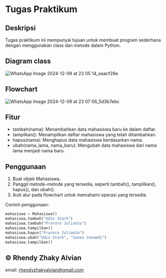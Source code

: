 # Tugas Praktikum

## Deskripsi

Tugas praktikum ini mempunyai tujuan untuk membuat program sederhana dengan menggunakan class dan metode dalam Python.

## Diagram class

![WhatsApp Image 2024-12-09 at 23 05 14_eaacf28e](https://github.com/user-attachments/assets/24df543b-ed18-4ecb-ba47-7356dfd45257)

## Flowchart

![WhatsApp Image 2024-12-09 at 23 07 06_5d3b7ebc](https://github.com/user-attachments/assets/6c08e2cf-05c9-40c6-88a1-9fb73dd1d456)

## Fitur

- tambah(nama): Menambahkan data mahasiswa baru ke dalam daftar.
- tampilkan(): Menampilkan daftar mahasiswa yang telah ditambahkan.
- hapus(nama): Menghapus data mahasiswa berdasarkan nama.
- ubah(nama_lama, nama_baru): Mengubah data mahasiswa dari nama lama menjadi nama baru.

## Penggunaan

1. Buat objek Mahasiswa.
2. Panggil metode-metode yang tersedia, seperti tambah(), tampilkan(), hapus(), dan ubah().
3. Ikuti alur pada flowchart untuk memahami operasi yang tersedia.

Contoh penggunaan:

```python
mahasiswa = Mahasiswa()
mahasiswa.tambah("Udin Stark")
mahasiswa.tambah("Praroro Julianto")
mahasiswa.tampilkan()
mahasiswa.hapus("Praroro Julianto")
mahasiswa.ubah("Udin Stark", "Suneo Junaedi")
mahasiswa.tampilkan()
```

## © Rhendy Zhaky Alvian
email: rhendyzhakyalvian@gmail.com
